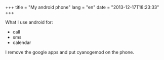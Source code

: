 +++
title = "My android phone"
lang = "en"
date = "2013-12-17T18:23:33"
+++

What I use android for:

* call
* sms
* calendar

I remove the google apps and put cyanogemod on the phone.
